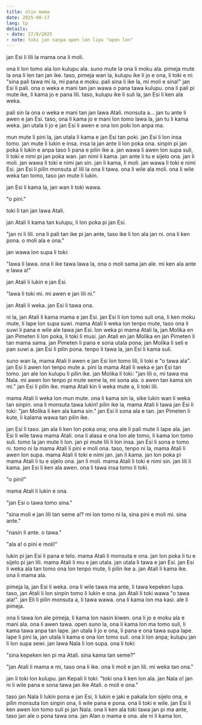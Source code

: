 ```yaml
---
title: olin mama
date: 2025-08-17
lang: tp
details:
- date: 17/8/2025
- note: toki jan nanpa open lon lipu "open lon"
---
```


jan Esi li lili la mama ona li moli.

ona li lon tomo ala lon kulupu ala. suno mute la ona li moku ala. pimeja mute la ona li len tan jan ike. taso, pimeja wan la, kulupu ike li jo e ona, li toki e ni: "sina pali tawa mi la, mi pana e moku. pali sina li ike la, mi moli e sina!" jan Esi li pali. ona o weka e mani tan jan wawa o pana tawa kulupu. ona li pali pi mute ike, li kama jo e pana lili. taso, kulupu ike li suli la, jan Esi li ken ala weka.

pali sin la ona o weka e mani tan jan lawa Atali. monsuta a... jan tu ante li awen e jan Esi. taso, ona li kama jo e mani lon tomo lawa la, jan tu li kama weka. jan utala li jo e jan Esi li awen e ona lon poki lon anpa ma.

mun mute li pini la, jan utala li kama e jan Esi tan poki. jan Esi li lon insa tomo. jan mute li lukin e insa. insa la jan ante li lon poka ona. sinpin pi jan poka li lukin e anpa taso li pana e pilin ike a. jan wawa li awen lon supa suli, li toki e nimi pi jan poka wan. jan nimi li kama. jan ante li tu e sijelo ona. jan li moli. jan wawa li toki e nimi jan sin. jan li kama, li moli. jan wawa li toki e nimi Esi. jan Esi li pilin monsuta a! lili la ona li tawa. ona li wile ala moli. ona li wile weka tan tomo, taso jan mute li lukin.

jan Esi li kama la, jan wan li toki wawa.

"o pini."

toki li tan jan lawa Atali.

jan Atali li kama tan kulupu, li lon poka pi jan Esi.

"jan ni li lili. ona li pali tan ike pi jan ante, taso ike li lon ala jan ni. ona li ken pona. o moli ala e ona."

jan wawa lon supa li toki:

"lawa li lawa. ona li ike tawa lawa la, ona o moli sama jan ale. mi ken ala ante e lawa a!"

jan Atali li lukin e jan Esi.

"lawa li toki mi. mi awen e jan lili ni."

jan Atali li weka. jan Esi li tawa ona.

ni la, jan Atali li kama mama e jan Esi. jan Esi li lon tomo suli ona, li ken moku mute, li lape lon supa suwi. mama Atali li weka lon tenpo mute, taso ona li suwi li pana e wile ale tawa jan Esi. lon weka pi mama Atali la, jan Molika en jan Pimeten li lon poka, li toki li musi. jan Atali en jan Molika en jan Pimeten li tan mama sama. jan Pimeten li pana e sona utala pona; jan Molika li seli e pan suwi a. jan Esi li pilin pona. tenpo li tawa la, jan Esi li kama suli.

suno wan la, mama Atali li awen e jan Esi lon tomo lili, li toki e "o tawa ala". jan Esi li awen lon tenpo mute a. pini la mama Atali li weka e jan Esi tan tomo. jan ale lon kulupu li pilin ike. jan Molika li toki: "jan lili o, mi tawa ma Nala. mi awen lon tenpo pi mute seme la, mi sona ala. o awen tan kama sin mi." jan Esi li pilin ike. mama Atali kin li weka mute a, li toki lili.

mama Atali li weka lon mun mute. ona li kama sin la, sike lukin wan li weka tan sinpin. ona li monsuta tawa lukin! pilin ike la, mama Atali li tawa jan Esi li toki: "jan Molika li ken ala kama sin." jan Esi li sona ala e tan. jan Pimeten li kute, li kalama wawa tan pilin ike.

jan Esi li taso. jan ala li ken lon poka ona; ona ale li pali mute li lape ala. jan Esi li wile tawa mama Atali. ona li alasa e ona lon ale tomo, li kama lon tomo suli. tomo la jan mute li lon. jan pi mute lili li lon insa. jan Esi li sona e tomo ni. tomo ni la mama Atali li pini e moli ona. taso, tenpo ni la, mama Atali li awen lon supa. mama Atali li toki e nimi jan. jan li kama. jan lon poka pi mama Atali li tu e sijelo ona. jan li moli. mama Atali li toki e nimi sin. jan lili li kama. jan Esi li ken ala awen. ona li tawa insa tomo li toki.

"o pini!"

mama Atali li lukin e ona.

"jan Esi o tawa tomo sina."

"sina moli e jan lili tan seme a!? mi lon tomo ni la, sina pini e moli mi. sina ante."

"nasin li ante. o tawa."

"ala a! o pini e moli!"

lukin pi jan Esi li pana e telo. mama Atali li monsuta e ona. jan lon poka li tu e sijelo pi jan lili. mama Atali li mu e jan utala. jan utala li tawa e jan Esi. jan Esi li weka ala tan tomo ona lon tenpo mute, li pilin ike a. jan Atali li kama ike. ona li mama ala.

pimeja la, jan Esi li weka. ona li wile tawa ma ante, li tawa kepeken lupa. taso, jan Atali li lon sinpin tomo li lukin e ona. jan Atali li toki wawa "o tawa ala!". jan Eli li pilin monsuta a, li tawa wawa. ona li kama lon ma kasi. ale li pimeja.

ona li tawa lon ale pimeja, li kama lon nasin kiwen. ona li jo e moku ala e mani ala. ona li awen tawa. open suno la, ona li kama lon ma tomo suli, li kama tawa anpa tan lape. jan utala li jo e ona, li pana e ona tawa supa lape. lape li pini la, jan utala li kama e ona lon tomo suli. ona li lon anpa; kulupu jan li lon supa sewi. jan lawa Nala li lon supa. ona li toki:

"sina kepeken len pi ma Atali. sina kama tan seme?"

"jan Atali li mama e mi, taso ona li ike. ona li moli e jan lili. mi weka tan ona."

jan li toki lon kulupu. jan Kepali li toki: "toki ona li ken lon ala. jan Nala o! jan ni li wile pana e sona tawa jan ike Atali. o moli e ona."

taso jan Nala li lukin pona e jan Esi, li lukin e jaki e pakala lon sijelo ona, e pilin monsuta lon sinpin ona, li wile pana e pona. ona li toki e wile. jan Esi li ken awen lon tomo suli pi jan Nala. ona li ken ala toki tawa jan pi ma ante, taso jan ale o pona tawa ona. jan Alan o mama e ona. ale ni li kama lon.